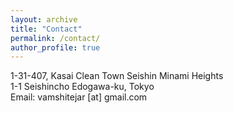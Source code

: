 ```yaml
---
layout: archive
title: "Contact"
permalink: /contact/
author_profile: true
---
```

1-31-407, Kasai Clean Town Seishin Minami Heights<br>
1-1 Seishincho Edogawa-ku, Tokyo <br>
Email: vamshitejar [at] gmail.com

